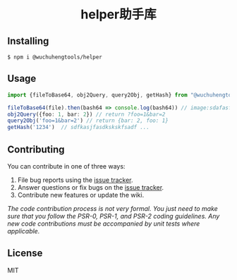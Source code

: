<h1 align="center"> helper助手库 </h1>

## Installing

```shell
$ npm i @wuchuhengtools/helper

```

## Usage

``` typescript
import {fileToBase64, obj2Query, query2Obj, getHash} from "@wuchuhengtools/helper"

fileToBase64(file).then(bash64 => console.log(bash64)) // image:sdafasfasd....
obj2Query({foo: 1, bar: 2}) // return ?foo=1&bar=2
query2Obj('foo=1&bar=2') // return {bar: 2, foo: 1}
getHash('1234')  // sdfkasjfasdkskskfsadf ...
```
## Contributing

You can contribute in one of three ways:

1. File bug reports using the [issue tracker](https://github.com/wuchuhengtools/helper/issues).
2. Answer questions or fix bugs on the [issue tracker](https://github.com/wuchuhengtools/helper/issues).
3. Contribute new features or update the wiki.

_The code contribution process is not very formal. You just need to make sure that you follow the PSR-0, PSR-1, and PSR-2 coding guidelines. Any new code contributions must be accompanied by unit tests where applicable._

## License

MIT
